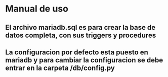 # Manual de uso
## El archivo mariadb.sql es para crear la base de datos completa, con sus triggers y procedures
## La configuracion por defecto esta puesto en mariadb y para cambiar la configuracion se debe entrar en la carpeta /db/config.py

